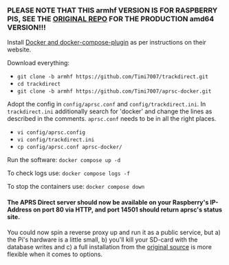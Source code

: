 ### PLEASE NOTE THAT THIS armhf VERSION IS FOR RASPBERRY PIS, SEE THE [ORIGINAL REPO](https://github.com/qvarforth/trackdirect) FOR THE PRODUCTION amd64 VERSION!!!

Install [Docker and docker-compose-plugin](https://docs.docker.com/engine/install/raspbian/) as per instructions on their website.

Download everything:
* `git clone -b armhf https://github.com/Timi7007/trackdirect.git`
* `cd trackdirect`
* `git clone -b armhf https://github.com/Timi7007/aprsc-docker.git`

Adopt the config in `config/aprsc.conf` and `config/trackdirect.ini`. In `trackdirect.ini` additionally search for 'docker' and change the lines as described in the comments. `aprsc.conf` needs to be in all the right places.
* `vi config/aprsc.config`
* `vi config/trackdirect.ini`
* `cp config/aprsc.conf aprsc-docker/`

Run the software: `docker compose up -d`

To check logs use: `docker compose logs -f`

To stop the containers use: `docker compose down`

#### The APRS Direct server should now be available on your Raspberry's IP-Address on port 80 via HTTP, and port 14501 should return aprsc's status site.
You could now spin a reverse proxy up and run it as a public service, but a) the Pi's hardware is a little small, b) you'll kill your SD-card with the database writes and c) a full installation from the [original source](https://github.com/qvarforth/trackdirect) is more flexible when it comes to options.

